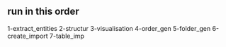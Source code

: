 ## run in this order

1-extract_entities
2-structur
3-visualisation
4-order_gen
5-folder_gen
6-create_import
7-table_imp